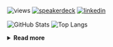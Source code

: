 ![views](https://komarev.com/ghpvc/?username=chck&color=blueviolet)
[![speakerdeck](https://img.shields.io/badge/Speaker_Deck-chck-8a2be2?style=flat-square&logo=speaker-deck)](https://speakerdeck.com/chck)
[![linkedin](https://img.shields.io/badge/LinkedIn-chck-8a2be2?style=flat-square&logo=linkedin)](https://www.linkedin.com/in/chck/)

<p align="left"> 
  <img alt="GitHub Stats" align="center" height="150" src="https://github-readme-stats-nine-umber-51.vercel.app/api?username=chck&count_private=true&show_icons=true&hide_title=true&theme=buefy" />
  <img alt="Top Langs" align="center" height="150" src="https://github-readme-stats-nine-umber-51.vercel.app/api/top-langs/?username=chck&layout=compact&count_private=true&show_icons=true&hide_title=true&theme=buefy" />
</p>

<details>
  <summary><b>Read more</b></summary>
  <br>

  <!--START_SECTION:waka-->
**🐱 My GitHub Data** 

> 📦 123.7 kB Used in GitHub's Storage 
 > 
> 🏆 218 Contributions in the Year 2025
 > 
> 💼 Opted to Hire
 > 
> 📜 133 Public Repositories 
 > 
> 🔑 24 Private Repositories 
 > 
**I'm a Night 🦉** 

```text
🌞 Morning                1140 commits        ████░░░░░░░░░░░░░░░░░░░░░   15.84 % 
🌆 Daytime                2202 commits        ████████░░░░░░░░░░░░░░░░░   30.60 % 
🌃 Evening                2044 commits        ███████░░░░░░░░░░░░░░░░░░   28.40 % 
🌙 Night                  1811 commits        ██████░░░░░░░░░░░░░░░░░░░   25.16 % 
```
📅 **I'm Most Productive on Thursday** 

```text
Monday                   1366 commits        █████░░░░░░░░░░░░░░░░░░░░   18.98 % 
Tuesday                  1069 commits        ████░░░░░░░░░░░░░░░░░░░░░   14.85 % 
Wednesday                1289 commits        ████░░░░░░░░░░░░░░░░░░░░░   17.91 % 
Thursday                 1622 commits        ██████░░░░░░░░░░░░░░░░░░░   22.54 % 
Friday                   723 commits         ███░░░░░░░░░░░░░░░░░░░░░░   10.05 % 
Saturday                 485 commits         ██░░░░░░░░░░░░░░░░░░░░░░░   06.74 % 
Sunday                   643 commits         ██░░░░░░░░░░░░░░░░░░░░░░░   08.93 % 
```


📊 **This Week I Spent My Time On** 

```text
💬 Programming Languages: 
Markdown                 4 hrs 17 mins       ████████░░░░░░░░░░░░░░░░░   30.78 % 
Terraform                3 hrs 7 mins        ██████░░░░░░░░░░░░░░░░░░░   22.41 % 
Python                   3 hrs 3 mins        █████░░░░░░░░░░░░░░░░░░░░   21.95 % 
YAML                     1 hr 50 mins        ███░░░░░░░░░░░░░░░░░░░░░░   13.23 % 
Docker                   24 mins             █░░░░░░░░░░░░░░░░░░░░░░░░   02.89 % 

🔥 Editors: 
Zed                      7 hrs 22 mins       █████████████░░░░░░░░░░░░   52.95 % 
PyCharm                  4 hrs 23 mins       ████████░░░░░░░░░░░░░░░░░   31.50 % 
Neovim                   2 hrs 9 mins        ████░░░░░░░░░░░░░░░░░░░░░   15.56 % 
```

**I Mostly Code in Python** 

```text
Python                   47 repos            █████████░░░░░░░░░░░░░░░░   34.81 % 
Jupyter Notebook         19 repos            ████░░░░░░░░░░░░░░░░░░░░░   14.07 % 
Rust                     8 repos             █░░░░░░░░░░░░░░░░░░░░░░░░   05.93 % 
Dockerfile               5 repos             █░░░░░░░░░░░░░░░░░░░░░░░░   03.70 % 
TypeScript               5 repos             █░░░░░░░░░░░░░░░░░░░░░░░░   03.70 % 
```



**Timeline**

![Lines of Code chart](https://raw.githubusercontent.com/chck/chck/main/assets/bar_graph.png)


 Last Updated on 2025-03-06 01:58 UTC
<!--END_SECTION:waka-->
</details>

